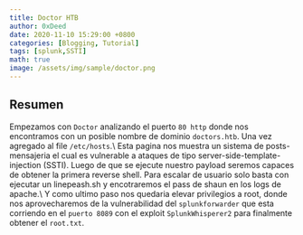 ```yaml
---
title: Doctor HTB
author: 0xDeed
date: 2020-11-10 15:29:00 +0800
categories: [Blogging, Tutorial]
tags: [splunk,SSTI]
math: true
image: /assets/img/sample/doctor.png
---
```

## Resumen

Empezamos con `Doctor` analizando el puerto `80 http` donde nos encontramos con un posible nombre de dominio `doctors.htb`. 
Una vez agregado al file `/etc/hosts`.\\
Esta pagina nos muestra un sistema de posts-mensajeria el cual es vulnerable a ataques de tipo server-side-template-injection (SSTI). Luego de que se ejecute nuestro payload
seremos capaces de obtener la primera reverse shell. Para escalar de usuario solo basta con ejecutar un linepeash.sh y encotraremos el pass de shaun en los logs de apache.\\
Y como ultimo paso 
nos quedaria elevar privilegios a root, donde nos aprovecharemos de la vulnerabilidad del `splunkforwarder` que esta corriendo en el `puerto 8089` con el exploit `SplunkWhisperer2` para finalmente obtener el `root.txt`. 

